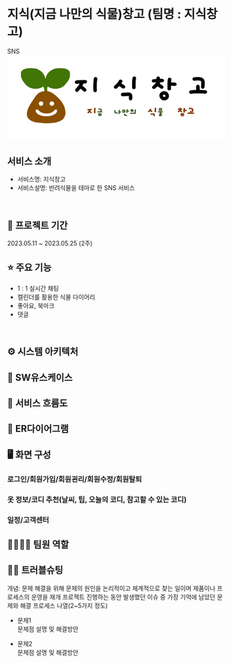 # 지식(지금 나만의 식물)창고 (팀명 : 지식창고)
SNS
![image](CoreProj/src/main/webapp/image/로고새싹누끼.png)

## 서비스 소개
* 서비스명:  지식창고
* 서비스설명: 반려식물을 테마로 한 SNS 서비스
<br>

## 📅 프로젝트 기간
2023.05.11 ~ 2023.05.25 (2주)
<br>


## ⭐ 주요 기능
* 1 : 1 실시간 채팅
* 캘린더를 활용한 식물 다이어리
* 좋아요, 북마크
* 댓글
<br>


## ⚙ 시스템 아키텍처



## 📌 SW유스케이스



## 📌 서비스 흐름도


## 📌 ER다이어그램



## 🖥 화면 구성

### 로그인/회원가입/회원괸리/회원수정/회원탈퇴


### 옷 정보/코디 추천(날씨, 팁, 오늘의 코디, 참고할 수 있는 코디)


### 일정/고객센터



## 👨‍👩‍👦‍👦 팀원 역할


## 🤾‍♂️ 트러블슈팅
개념: 문제 해결을 위해 문제의 원인을 논리적이고 체계적으로 찾는 일이며 제품이나 프로세스의 운영을 재개
프로젝트 진행하는 동안 발생했던 이슈 중 가장 기억에 남았던 문제와 해결 프로세스 나열(2~5가지 정도)
  
* 문제1<br>
 문제점 설명 및 해결방안
 
* 문제2<br>
 문제점 설명 및 해결방안

